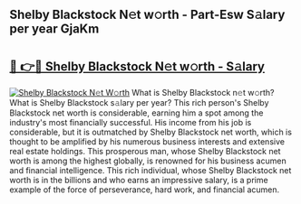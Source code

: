 ## Shelby Blackstock N𝚎t w𝚘rth - Part-Esw S𝚊lary per year GjaKm

# <h2><a href="http://gc51uyt.nevu.top/?p=Shelby+Blackstock">🔗 👉🔴 Shelby Blackstock N𝚎t w𝚘rth - S𝚊lary</a></h2>

[![Shelby Blackstock N𝚎t W𝚘rth](https://i.imgur.com/Oavwk0R.jpeg)](http://gc51uyt.nevu.top/?p=Shelby+Blackstock)
What is Shelby Blackstock n𝚎t w𝚘rth? What is Shelby Blackstock s𝚊lary per year?
This rich person's Shelby Blackstock net worth is considerable, earning him a spot among the industry's most financially successful. His income from his job is considerable, but it is outmatched by Shelby Blackstock net worth, which is thought to be amplified by his numerous business interests and extensive real estate holdings. This prosperous man, whose Shelby Blackstock net worth is among the highest globally, is renowned for his business acumen and financial intelligence. This rich individual, whose Shelby Blackstock net worth is in the billions and who earns an impressive salary, is a prime example of the force of perseverance, hard work, and financial acumen.
